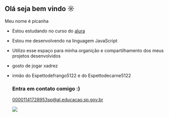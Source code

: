 ## Olá seja bem vindo ☼
Meu nome é picanha

- Estou estudando no curso do [alura](https://www.alura.com.br)
- Estou me desenvolvendo na linguagem JavaScript
- Utilizo esse espaço para minha organição e compartilhamento dos meus projetos desenvolvidos
- gosto de jogar xadrez
- irmão do Espettodefrango5122 e do Espettodecarne5122


  ### Entra em contato comigo :)

  00001141728953sp@al.educacao.sp.gov.br

  ![](https://media1.tenor.com/m/6pmyhn39_KsAAAAC/bye-bye-bleach.gif)
  
